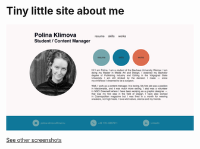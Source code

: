 Tiny little site about me
=========================



![Main page](./docs/images/main.png)

[See other screenshots](./docs/view.md)

